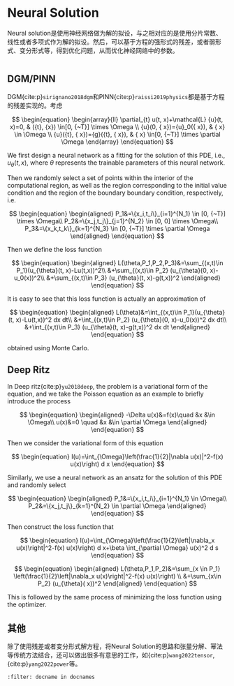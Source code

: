 # Neural Solution

Neural solution是使用神经网络做为解的拟设，与之相对应的是使用分片常数、线性或者多项式作为解的拟设。然后，可以基于方程的强形式的残差，或者弱形式、变分形式等，得到优化问题，从而优化神经网络中的参数。

```{tableofcontents}
```

## DGM/PINN

DGM{cite:p}`sirignano2018dgm`和PINN{cite:p}`raissi2019physics`都是基于方程的残差实现的。考虑

$$
\begin{equation}
\begin{array}{ll}
\partial_{t} u(t, x)+\mathcal{L} {u}(t, x)=0, & ({t}, {x}) \in[0, {~T}] \times \Omega \\
{u}(0, { x})={u}_0({ x}), & { x} \in \Omega \\
{u}({t}, { x})={g}({t}, { x}), & { x} \in[0, {~T}] \times \partial \Omega
\end{array}
\end{equation}
$$

We first design a neural network as a fitting for the solution of this PDE, i.e., $u_{\theta}(t,x)$, where $\theta$ represents the trainable parameters of this neural network.

Then we randomly select a set of points within the interior of the computational region, as well as the region corresponding to the initial value condition and the region of the boundary boundary condition, respectively, i.e.

$$
\begin{equation}
\begin{aligned}
P_1&=\{x_i,t_i\}_{i=1}^{N_1} \in [0, {~T}] \times \Omega\\
P_2&=\{x_j,t_j\}_{j=1}^{N_2} \in [0, 0] \times \Omega\\
P_3&=\{x_k,t_k\}_{k=1}^{N_3} \in  [0, {~T}] \times \partial \Omega
\end{aligned}
\end{equation}
$$

Then we define the loss function

$$
\begin{equation}
\begin{aligned}
L(\theta,P_1,P_2,P_3)&=\sum_{(x,t)\in P_1}(u_{\theta}(t, x)-Lu(t,x))^2\\
&+\sum_{(x,t)\in P_2} (u_{\theta}(0, x)-u_0(x))^2\\
&+\sum_{(x,t)\in P_3} (u_{\theta}(t, x)-g(t,x))^2
\end{aligned}
\end{equation}
$$

It is easy to see that this loss function is actually an  approximation of

$$
\begin{equation}
\begin{aligned}
L(\theta)&=\int_{(x,t)\in P_1}(u_{\theta}(t, x)-Lu(t,x))^2 dx dt\\
&+\int_{(x,t)\in P_2} (u_{\theta}(0, x)-u_0(x))^2 dx dt\\
&+\int_{(x,t)\in P_3} (u_{\theta}(t, x)-g(t,x))^2 dx dt
\end{aligned}
\end{equation}
$$

obtained using Monte Carlo.

## Deep Ritz
In Deep ritz{cite:p}`yu2018deep`, the problem is a variational form of the equation, and we take the Poisson equation as an example to briefly introduce the process

$$
\begin{equation}
\begin{aligned}
-\Delta u(x)&=f(x)\quad &x &\in  \Omega\\
u(x)&=0 \quad &x &\in \partial \Omega  
\end{aligned}
\end{equation}
$$

Then we consider the variational form of this equation

$$
\begin{equation}
I(u)=\int_{\Omega}\left(\frac{1}{2}|\nabla u(x)|^2-f(x) u(x)\right) d x
\end{equation}
$$

Similarly, we use a neural network as an ansatz for the solution of this PDE and randomly select

$$
\begin{equation}
\begin{aligned}
P_1&=\{x_i,t_i\}_{i=1}^{N_1} \in \Omega\\
P_2&=\{x_j,t_j\}_{k=1}^{N_2} \in \partial \Omega
\end{aligned}
\end{equation}
$$

Then construct the loss function that

$$
\begin{equation}
I(u)=\int_{\Omega}\left(\frac{1}{2}\left|\nabla_x u(x)\right|^2-f(x) u(x)\right) d x+\beta \int_{\partial \Omega} u(x)^2 d s
\end{equation}
$$

$$
\begin{equation}
\begin{aligned}
L(\theta,P_1,P_2)&=\sum_{x \in P_1} \left(\frac{1}{2}\left|\nabla_x u(x)\right|^2-f(x) u(x)\right)  \\
&+\sum_{x\in P_2} (u_{\theta}( x))^2
\end{aligned}
\end{equation}
$$

This is followed by the same process of minimizing the loss function using the optimizer.

## 其他

除了使用残差或者变分形式解方程，将Neural Solution的思路和张量分解、幂法等传统方法结合，还可以做出很多有意思的工作，如{cite:p}`wang2022tensor`,{cite:p}`yang2022power`等。



```{bibliography}
:filter: docname in docnames
```